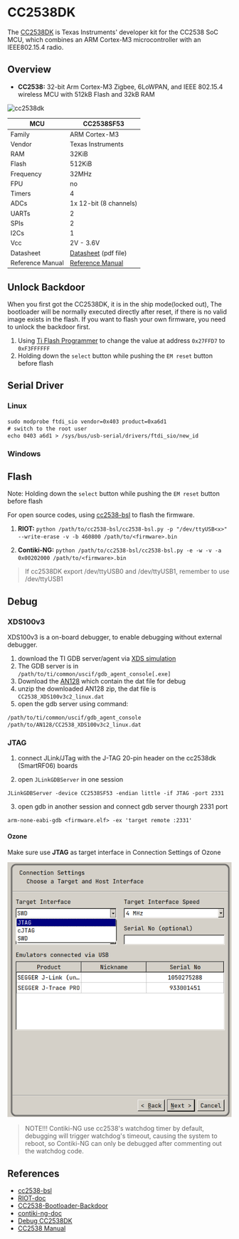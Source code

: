 # CC2538DK

The [CC2538DK](http://www.ti.com/tool/cc2538dk) is Texas Instruments' developer kit for the CC2538 SoC MCU, which combines an ARM Cortex-M3 microcontroller with an IEEE802.15.4 radio.

## Overview

* **CC2538:** 32-bit Arm Cortex-M3 Zigbee, 6LoWPAN, and IEEE 802.15.4 wireless MCU with 512kB Flash and 32kB RAM

![cc2538dk](http://www.ti.com/diagrams/cc2538dk_cc2538dk_web_1.jpg)



| MCU              | CC2538SF53                                               |
| ---------------- | -------------------------------------------------------- |
| Family           | ARM Cortex-M3                                            |
| Vendor           | Texas Instruments                                        |
| RAM              | 32KiB                                                    |
| Flash            | 512KiB                                                   |
| Frequency        | 32MHz                                                    |
| FPU              | no                                                       |
| Timers           | 4                                                        |
| ADCs             | 1x 12-bit (8 channels)                                   |
| UARTs            | 2                                                        |
| SPIs             | 2                                                        |
| I2Cs             | 1                                                        |
| Vcc              | 2V - 3.6V                                                |
| Datasheet        | [Datasheet](http://www.ti.com/lit/gpn/cc2538) (pdf file) |
| Reference Manual | [Reference Manual](http://www.ti.com/lit/pdf/swru319)    |


## Unlock Backdoor

When you first got the CC2538DK, it is in the ship mode(locked out), The bootloader will be normally executed directly after reset, if there is no valid image exists in the flash. If you want to flash your own firmware, you need to unlock the backdoor first.

1. Using [Ti Flash Programmer](https://www.ti.com/tool/download/FLASH-PROGRAMMER-2/1.8.0) to change the value at address `0x27FFD7` to `0xF3FFFFFF` 
2. Holding down the `select` button while pushing the `EM reset` button before flash

## Serial Driver 

### Linux 

```shell
sudo modprobe ftdi_sio vendor=0x403 product=0xa6d1
# switch to the root user
echo 0403 a6d1 > /sys/bus/usb-serial/drivers/ftdi_sio/new_id
```

### Windows 


## Flash

Note: Holding down the `select` button while pushing the `EM reset` button before flash

For open source codes, using [cc2538-bsl](https://github.com/JelmerT/cc2538-bsl) to flash the firmware.

1. **RIOT:** `python /path/to/cc2538-bsl/cc2538-bsl.py -p "/dev/ttyUSB<x>" --write-erase -v -b 460800 /path/to/<firmware>.bin`

2. **Contiki-NG:** `python /path/to/cc2538-bsl/cc2538-bsl.py -e -w -v -a 0x00202000 /path/to/<firmware>.bin`

> If cc2538DK export /dev/ttyUSB0 and /dev/ttyUSB1, remember to use /dev/ttyUSB1

## Debug

### XDS100v3

XDS100v3 is a on-board debugger, to enable debugging without external debugger.

1. download the TI GDB server/agent via [XDS simulation](http://processors.wiki.ti.com/index.php/XDS_Emulation_Software_Package) 
2. The GDB server is in `/path/to/ti/common/uscif/gdb_agent_console[.exe]` 
3. Download the [AN128](http://www.ti.com/lit/zip/swra443) which contain the dat file for debug
4. unzip the downloaded AN128 zip, the dat file is `CC2538_XDS100v3c2_linux.dat`
5. open the gdb server using command:

```shell
/path/to/ti/common/uscif/gdb_agent_console /path/to/AN128/CC2538_XDS100v3c2_linux.dat
```


### JTAG 

1. connect JLink/JTag with the J-TAG 20-pin header on the cc2538dk (SmartRF06) boards 

2. open `JLinkGDBServer` in one session

```shell
JLinkGDBServer -device CC2538SF53 -endian little -if JTAG -port 2331
```

3. open gdb in another session and connect gdb server thourgh 2331 port

```shell
arm-none-eabi-gdb <firmware.elf> -ex 'target remote :2331'
```

#### Ozone

Make sure use **JTAG** as target interface in Connection Settings of Ozone

![Ozone Setting](../../imgs/cc2538dk-ozone.png)


> NOTE!!! Contiki-NG use cc2538's watchdog timer by default, debugging will trigger watchdog's timeout, causing the system to reboot, so Contiki-NG can only be debugged after commenting out the watchdog code.

## References 

- [cc2538-bsl](https://github.com/JelmerT/cc2538-bsl)
- [RIOT-doc](https://doc.riot-os.org/group__boards__cc2538dk.html)
- [CC2538-Bootloader-Backdoor](https://web.archive.org/web/20170610111337/http://processors.wiki.ti.com/index.php/CC2538_Bootloader_Backdoor)
- [contiki-ng-doc](https://docs.contiki-ng.org/en/develop/doc/platforms/cc2538dk.html)
- [Debug CC2538DK](http://embedded-funk.net/debugging-cc2538dk-demo-on-windows/)
- [CC2538 Manual](https://www.ti.com/lit/pdf/swru319)


